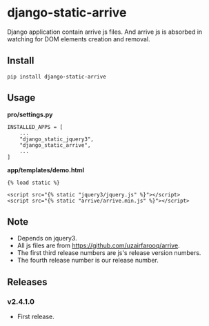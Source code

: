 # django-static-arrive

Django application contain arrive js files. And arrive js is absorbed in watching for DOM elements creation and removal.

## Install

```shell
pip install django-static-arrive
```

## Usage


**pro/settings.py**

```
INSTALLED_APPS = [
    ...
    "django_static_jquery3",
    "django_static_arrive",
    ...
]
```

**app/templates/demo.html**


```
{% load static %}

<script src="{% static "jquery3/jquery.js" %}"></script>
<script src="{% static "arrive/arrive.min.js" %}"></script>
```

## Note

- Depends on jquery3.
- All js files are from https://github.com/uzairfarooq/arrive.
- The first third release numbers are js's release version numbers.
- The fourth release number is our release number.

## Releases

### v2.4.1.0

- First release.